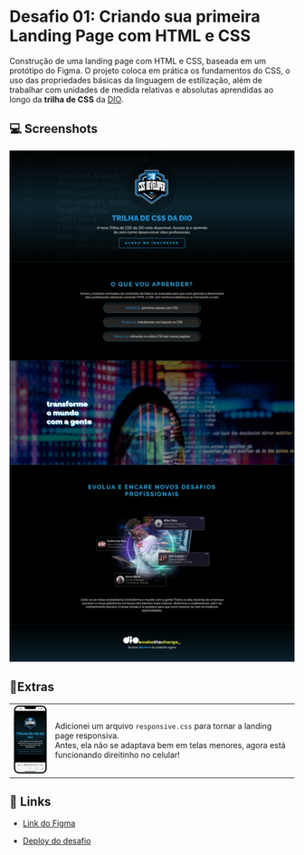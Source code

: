 # Desafio 01: Criando sua primeira Landing Page com HTML e CSS

Construção de uma landing page com HTML e CSS, baseada em um protótipo do Figma. O projeto coloca em prática os fundamentos do CSS, o uso das propriedades básicas da linguagem de estilização, além de trabalhar com unidades de medida relativas e absolutas aprendidas ao longo da **trilha de CSS** da [DIO](https://web.dio.me/).

## 💻 Screenshots

<img src="./assets/images/final.png"/>

## 📱Extras

<table>
  <tr>
    <td align="r">
      <img src="./assets/images/mobile.gif" width="100"/>
    </td>
    <td>
      <p align="left"> Adicionei um arquivo <code>responsive.css</code> para tornar a landing page responsiva.<br/>
        Antes, ela não se adaptava bem em telas menores, agora está funcionando direitinho no celular!
      </p>
    </td>
  </tr>
</table>

## 🔗 Links

- [Link do Figma](https://www.figma.com/file/3PiokoJj9IhGDnNiWAJbz7/DIO---Desafio-01?node-id=2%3A6)

- [Deploy do desafio](https://mariana4ads.github.io/trilha-css-desafio-01/)
